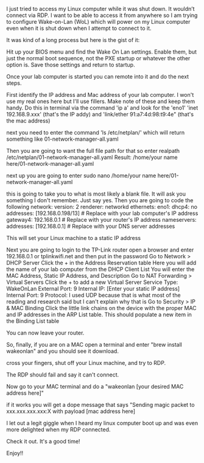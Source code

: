 I just tried to access my Linux computer while it was shut down.  It wouldn’t connect via RDP.  I want to be able to access it from anywhere so I am trying to configure Wake-on-Lan (WoL) which will power on my Linux computer even when it is shut down when I attempt to connect to it.

It was kind of a long process but here is the gist of it:

Hit up your BIOS menu and find the Wake On Lan settings.  Enable them, but just the normal boot sequence, not the PXE startup or whatever the other option is.
Save those settings and return to startup.

Once your lab computer is started you can remote into it and do the next steps.

First identify the IP address and Mac address of your lab computer.  I won't use my real ones here but I'll use fillers.  Make note of these and keep them handy.  Do this in terminal via the command 'ip a' and look for the 'eno1' 'inet 192.168.9.xxx' (that's the IP addy) and 'link/ether 91:a7:4d:98:t9:4e" (that's the mac address)

next you need to enter the command 'ls /etc/netplan/' which will return something like 01-network-manager-all.yaml

Then you are going to want the full file path for that so enter
realpath /etc/netplan/01-network-manager-all.yaml
Result: /home/your name here/01-network-manager-all.yaml

next up you are going to enter sudo nano /home/your name here/01-network-manager-all.yaml 

this is going to take you to what is most likely a blank file.  It will ask you something I don't remember.  Just say yes.  Then you are going to code the following
network:
  version: 2
  renderer: networkd
  ethernets:
    eno1:
      dhcp4: no
      addresses: [192.168.0.198/13] # Replace with your lab computer's  IP address
      gateway4: 192.168.0.1  # Replace with your router's IP address
      nameservers:
        addresses: [192.168.0.1]  # Replace with your DNS server addresses

This will set your Linux machine to a static IP address

Next you are going to login to the TP-Link router
open a browser and enter 192.168.0.1 or tplinkwifi.net and then put in the password
Go to Network > DHCP Server
Click the + in the Address Reservation table
Here you will add the name of your lab computer from the DHCP Client List
You will enter the MAC Address, Static IP Address, and Description
Go to NAT Forwarding > Virtual Servers
Click the + to add a new Virtual Server
Service Type: WakeOnLan
External Port: 9
Internal IP: [Enter your static IP address]
Internal Port: 9
Protocol:  I used UDP because that is what most of the reading and research said but I can't explain why that is
Go to Security > IP & MAC Binding
Click the little link chains on the device with the proper MAC and IP addresses in the ARP List table.
This should populate a new item in the Binding List table

You can now leave your router.

So, finally, if you are on a MAC open a terminal and enter "brew install wakeonlan" and you should see it download.

cross your fingers, shut off your Linux machine, and try to RDP.  

The RDP should fail and say it can't connect.

Now go to your MAC terminal and do a "wakeonlan [your desired MAC address here]"

if it works you will get a dope message that says "Sending magic packet to xxx.xxx.xxx.xxx:X with payload [mac address here]

I let out a legit giggle when I heard my linux computer boot up and was even more delighted when my RDP connected.

Check it out.  It's a good time!

Enjoy!!

